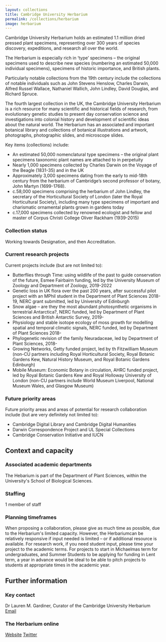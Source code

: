 ```yaml
---
layout: collections
title: Cambridge University Herbarium
permalink: /collections/herbarium
image: herbarium
---
```

Cambridge University Herbarium holds an estimated 1.1 million dried pressed plant specimens, representing over 300 years of species discovery, expeditions, and research all over the world.

The Herbarium is especially rich in ‘type’ specimens – the original specimens used to describe new species (numbering an estimated 50,000 individual specimens), specimens of historic importance, and British plants.

Particularly notable collections from the 19th century include the collections of notable individuals such as John Stevens Henslow, Charles Darwin, Alfred Russel Wallace, Nathaniel Wallich, John Lindley, David Douglas, and Richard Spruce. 

The fourth largest collection in the UK, the Cambridge University Herbarium is a rich resource for many scientific and historical fields of research, from evolutionary genetic studies to present day conservation science and investigations into colonial history and development of scientific ideas about the natural world. The Herbarium has an associated and important botanical library and collections of botanical illustrations and artwork, photographs, photographic slides, and microscope slides.  

Key items (collections) include:

* An estimated 50,000 nomenclatural type specimens – the original plant specimens taxonomic plant names are attached to in perpetuity
* Nearly 1,000 specimens collected by Charles Darwin on the Voyage of the Beagle (1831-35) and in the UK
* Approximately 3,000 specimens dating from the early to mid-18th century from the herbarium of Cambridge’s second professor of botany, John Martyn (1699-1768).
* c.58,000 specimens comprising the herbarium of John Lindley, the secretary of the Horticultural Society of London (later the Royal Horticultural Society), including many type specimens of important and charismatic ornamental plants grown in gardens today 
* c.17,000 specimens collected by renowned ecologist and fellow and master of Corpus Christi College Oliver Rackham (1939-2015)

### Collection status

Working towards Designation, and then Accreditation.

### Current research projects

Current projects include (but are not limited to):
 
* Butterflies through Time: using wildlife of the past to guide conservation of the future, Esmee Fairbairn funding, led by the University Museum of Zoology and Department of Zoology, 2019-2022
* Genetic loss in UK flora over the past 200 years, after successful pilot project with an MPhil student in the Department of Plant Sciences 2018-19, NERC grant submitted, led by University of Edinburgh 
* Snow algae – are they the most abundant photosynthetic organisms in terrestrial Antarctica?, NERC funded, led by Department of Plant Sciences and British Antarctic Survey, 2019-
* Physiology and stable isotope ecology of moss growth for modelling spatial and temporal climatic signals, NERC funded, led by Department of Plant Sciences 2018-
* Phylogenetic revision of the family Neuradaceae, led by Department of Plant Sciences, 2018-
* Growing Networks, Getty funded project, led by th Fitzwilliam Museum (non-CU partners including Royal Horticultural Society, Royal Botanic Gardens Kew, Natural History Museum, and Royal Botanic Gardens Edinburgh) 
* Mobile Museum: Economic Botany in circulation, AHRC funded project, led by Royal Botanic Gardens Kew and Royal Holloway University of London (non-CU partners include World Museum Liverpool, National Museum Wales, and Glasgow Museum)

### Future priority areas
Future priority areas and areas of potential for research collaboration include (but are very definitely not limited to):
 
* Cambridge Digital Library and Cambridge Digital Humanities
* Darwin Correspondence Project and UL Special Collections 
* Cambridge Conservation Initiative and IUCN

## Context and capacity

### Associated academic departments

The Hebarium is part of the Department of Plant Sciences, within the University's School of Biological Sciences.

### Staffing

1 member of staff

### Planning timeframes

When proposing a collaboration, please give as much time as possible, due to the Herbarium's limited capacity. However, the Herbariumcan be relatively responsive if input needed is limited – or if additional resource is available. For research work, if you need student input, please time your project to the academic terms. For projects to start in Michaelmas term for undergraduates, and Summer Students to be applying for funding in Lent term, a year in advance would be ideal to be able to pitch projects to students at appropriate times in the academic year. 

## Further information

### Key contact

Dr Lauren M. Gardiner, Curator of the Cambridge University Herbarium
[Email](mailto:lmg32@cam.ac.uk)

### The Herbarium online

[Website](https://data.plantsci.cam.ac.uk/herbarium/)
[Twitter](http://twitter.com/cuherb)
